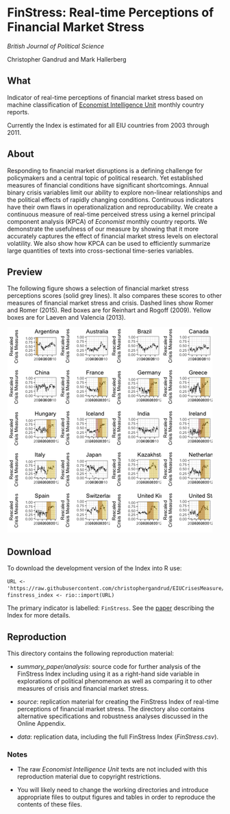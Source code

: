 # FinStress: Real-time Perceptions of Financial Market Stress

*British Journal of Political Science*

Christopher Gandrud and Mark Hallerberg

## What

Indicator of real-time perceptions of financial market stress based on machine
classification of [Economist Intelligence Unit](http://www.eiu.com/) monthly
country reports.

Currently the Index is estimated for all EIU countries from 2003 through 2011.

## About

Responding to financial market disruptions is a defining challenge for policymakers and a central topic of political research. Yet established measures of financial conditions have significant shortcomings. Annual binary crisis variables limit our ability to explore non-linear relationships and the political effects of rapidly changing conditions. Continuous indicators have their own flaws in operationalization and reproducability. We create a continuous measure of real-time perceived stress using a kernel principal component analysis (KPCA) of *Economist* monthly country reports. We demonstrate the usefulness of our measure by showing that it more accurately captures the effect of financial market stress levels on electoral volatility. We also show how KPCA can be used to efficiently summarize large quantities of texts into cross-sectional time-series variables.

## Preview

The following figure shows a selection of financial market stress perceptions scores (solid grey lines). It also compares these scores to other measures of financial market stress and crisis. Dashed lines show Romer and Romer (2015). Red boxes are for Reinhart and Rogoff (2009). Yellow boxes are for Laeven and Valencia (2013).

![perceptions index plot](perceptions_compare.png)

## Download

To download the development version of the Index into R use:

```{S id:"j1bvfiw5"}
URL <- 'https://raw.githubusercontent.com/christophergandrud/EIUCrisesMeasure/master/data/FinStress.csv'
finstress_index <- rio::import(URL)
```

The primary indicator is labelled: `FinStress`. See the
[paper](https://github.com/christophergandrud/EIUCrisesMeasure/blob/master/summary_paper/summary_paper.pdf)
describing the Index for more details.


## Reproduction

This directory contains the following reproduction material:

-   *summary_paper/analysis*: source code for further analysis of the FinStress
Index including using it as a right-hand side variable in
explorations of political phenomenon as well as comparing it to
other measures of crisis and financial market stress.

-   *source*: replication material for creating the FinStress Index
of real-time perceptions of financial market stress. The directory
also contains alternative specifications and robustness analyses
discussed in the Online Appendix.

-   *data*: replication data, including the full FinStress Index
(*FinStress.csv*).

### Notes

-   The raw *Economist Intelligence Unit* texts are not included with this
reproduction material due to copyright restrictions.

-   You will likely need to change the working directories and introduce
appropriate files to output figures and tables in order to reproduce the
contents of these files.
